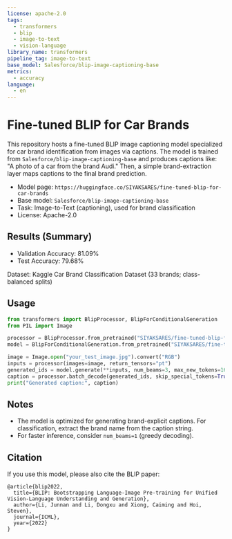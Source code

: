 ```yaml
---
license: apache-2.0
tags:
  - transformers
  - blip
  - image-to-text
  - vision-language
library_name: transformers
pipeline_tag: image-to-text
base_model: Salesforce/blip-image-captioning-base
metrics:
  - accuracy
language:
  - en
---
```


# Fine-tuned BLIP for Car Brands

This repository hosts a fine-tuned BLIP image captioning model specialized for car brand identification from images via captions. The model is trained from `Salesforce/blip-image-captioning-base` and produces captions like: "A photo of a car from the brand Audi." Then, a simple brand-extraction layer maps captions to the final brand prediction.

- Model page: `https://huggingface.co/SIYAKSARES/fine-tuned-blip-for-car-brands`
- Base model: `Salesforce/blip-image-captioning-base`
- Task: Image-to-Text (captioning), used for brand classification
- License: Apache-2.0

## Results (Summary)

- Validation Accuracy: 81.09%
- Test Accuracy: 79.68%

Dataset: Kaggle Car Brand Classification Dataset (33 brands; class-balanced splits)

## Usage

```python
from transformers import BlipProcessor, BlipForConditionalGeneration
from PIL import Image

processor = BlipProcessor.from_pretrained("SIYAKSARES/fine-tuned-blip-for-car-brands")
model = BlipForConditionalGeneration.from_pretrained("SIYAKSARES/fine-tuned-blip-for-car-brands")

image = Image.open("your_test_image.jpg").convert("RGB")
inputs = processor(images=image, return_tensors="pt")
generated_ids = model.generate(**inputs, num_beams=3, max_new_tokens=16)
caption = processor.batch_decode(generated_ids, skip_special_tokens=True)[0]
print("Generated caption:", caption)
```

## Notes

- The model is optimized for generating brand-explicit captions. For classification, extract the brand name from the caption string.
- For faster inference, consider `num_beams=1` (greedy decoding).

## Citation

If you use this model, please also cite the BLIP paper:

```
@article{blip2022,
  title={BLIP: Bootstrapping Language-Image Pre-training for Unified Vision-Language Understanding and Generation},
  author={Li, Junnan and Li, Dongxu and Xiong, Caiming and Hoi, Steven},
  journal={ICML},
  year={2022}
}
```



